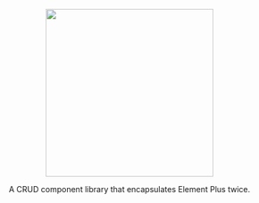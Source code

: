 <p style="text-align: center;">
  <img width="300px" src="https://figure-bed-5520.oss-cn-hangzhou.aliyuncs.com/logo.png" alt=""/>
</p>

<p style="text-align: center;">A CRUD component library that encapsulates Element Plus twice.</p>
